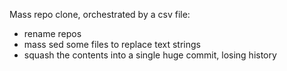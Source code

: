 Mass repo clone, orchestrated by a csv file:
- rename repos
- mass sed some files to replace text strings
- squash the contents into a single huge commit, losing history

